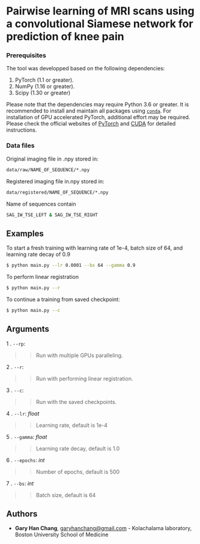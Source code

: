 # Pairwise learning of MRI scans using a convolutional Siamese network for prediction of knee pain

### Prerequisites

The tool was developped based on the following dependencies:

1. PyTorch (1.1 or greater).
2. NumPy (1.16 or greater).
3. Scipy (1.30 or greater)

Please note that the dependencies may require Python 3.6 or greater. It is recommended to install and maintain all packages using [`conda`](https://www.anaconda.com/). For installation of GPU accelerated PyTorch, additional effort may be required. Please check the official websites of [PyTorch](https://pytorch.org/get-started/locally/) and [CUDA](https://developer.nvidia.com/cuda-downloads) for detailed instructions.

### Data files
Original imaging file in .npy stored in:
```bash
data/raw/NAME_OF_SEQUENCE/*.npy
```
Registered imaging file in.npy stored in:
```bash
data/registered/NAME_OF_SEQUENCE/*.npy
```

Name of sequences contain
```bash
SAG_IW_TSE_LEFT & SAG_IW_TSE_RIGHT
```

## Examples
To start a fresh training with learning rate of 1e-4, batch size of 64, and learning rate decay of 0.9
```bash
$ python main.py --lr 0.0001 --bs 64 --gamma 0.9
```
To perform linear registration
```bash
$ python main.py --r
```
To continue a training from saved checkpoint:
```bash
$ python main.py --c
```

## <a name="Arguments"></a>Arguments

1 . `--rp`:
>> Run with multiple GPUs paralleling.

2 .  `--r`:
>> Run with performing linear registration.

3 . `--c`:
>> Run with the saved checkpoints.

4 . `--lr`: *float*
>> Learning rate, default is 1e-4

5 . `--gamma`: *float*

>> Learning rate decay, default is 1.0

6 . `--epochs`: *int*
>> Number of epochs, default is 500

7 . `--bs`: *int*
>> Batch size, default is 64


## Authors

* **Gary Han Chang**, garyhanchang@gmail.com - Kolachalama laboratory, Boston University School of Medicine
